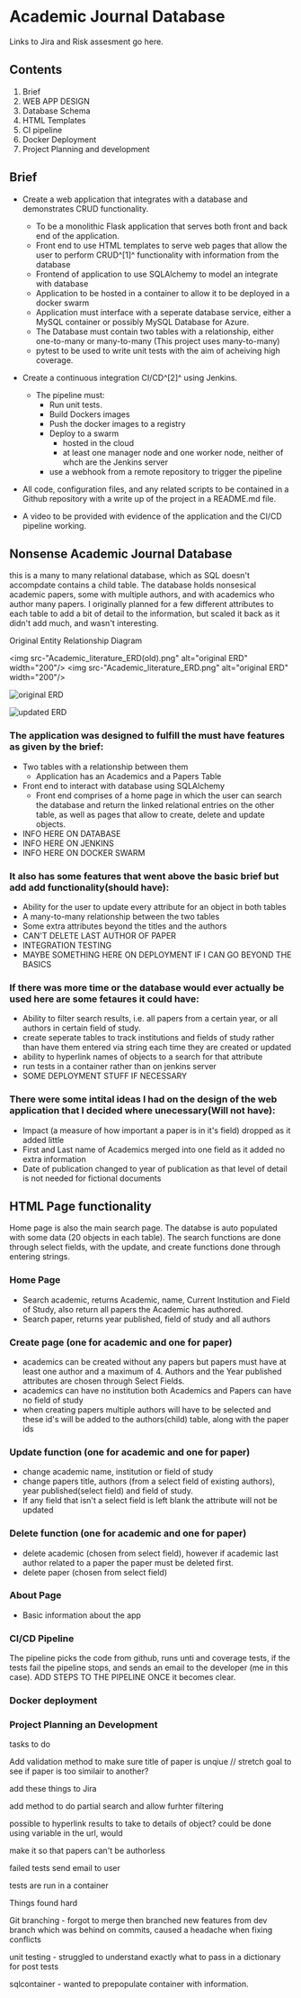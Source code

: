 # Academic Journal Database

Links to Jira and Risk assesment go here.

## Contents
1. Brief
2. WEB APP DESIGN
3. Database Schema
4. HTML Templates
5. CI pipeline
6. Docker Deployment
7. Project Planning and development




## Brief
-   Create a web application that integrates with a database and demonstrates CRUD functionality.
    -   To be a monolithic Flask application that serves both front and back end of the application.
    -   Front end to use HTML templates to serve web pages that allow the user to perform CRUD^[1]^ functionality with   information from the database
    -   Frontend of application to use SQLAlchemy to model an integrate with database
    -   Application to be hosted in a container to allow it to be deployed in a docker swarm    
    -   Application must interface with a seperate database service, either a MySQL container or possibly MySQL Database for Azure.
    -   The Database must contain two tables with a relationship, either one-to-many or many-to-many (This project uses many-to-many)
    -   pytest to be used to write unit tests with the aim of acheiving high coverage.

-   Create a continuous integration CI/CD^[2]^ using Jenkins. 
    -   The pipeline must:
        -   Run unit tests.
        -   Build Dockers images
        -   Push the docker images to a registry
        -   Deploy to a swarm
            -   hosted in the cloud
            -   at least one manager node and one worker node, neither of whch are the Jenkins server
        -   use a webhook from a remote repository to trigger the pipeline 
-   All code, configuration files, and any related scripts to be contained in a Github repository with a write up of the project in a README.md file.
-   A video to be provided with evidence of the application and the CI/CD pipeline working.


## Nonsense Academic Journal Database

this is a many to many relational database, which as SQL doesn't accompdate contains a child table.
The database holds nonsesical academic papers, some with multiple authors, and with academics who author many papers.
I originally planned for a few different attributes to each table to add a bit of detail to the information, but scaled it back as it didn't add much, and wasn't interesting.

Original Entity Relationship Diagram

<img src-"Academic_literature_ERD(old).png" alt="original ERD" width="200"/>
<img src-"Academic_literature_ERD.png" alt="original ERD" width="200"/>

![original ERD](Academic_literature_ERD(old).png)

![updated ERD](Academic_literature_ERD.png)

### The application was designed to fulfill the must have features as given by the brief:
-   Two tables with a relationship between them
    -   Application has an Academics and a Papers Table
-   Front end to interact with database using SQLAlchemy
    -   Front end comprises of a home page in which the user can search the database and return the linked relational entries on the other table, as well as pages that allow to create, delete and update objects.
-   INFO HERE ON DATABASE
-   INFO HERE ON JENKINS
-   INFO HERE ON DOCKER SWARM

### It also has some features that went above the basic brief but add add functionality(should have):
-   Ability for the user to update every attribute for an object in both tables
-   A many-to-many relationship between the two tables
-   Some extra attributes beyond the titles and the authors
-   CAN'T DELETE LAST AUTHOR OF PAPER
-   INTEGRATION TESTING 
-   MAYBE SOMETHING HERE ON DEPLOYMENT IF I CAN GO BEYOND THE BASICS

### If there was more time or the database would ever actually be used here are some fetaures it could have:
-   Ability to filter search results, i.e. all papers from a certain year, or all authors in certain field of study.
-   create seperate tables to track institutions and fields of study rather than have them entered via string each time they are created or updated
-   ability to hyperlink names of objects to a search for that attribute
-   run tests in a container rather than on jenkins server
-   SOME DEPLOYMENT STUFF IF NECESSARY

### There were some intital ideas I had on the design of the web application that I decided where unecessary(Will not have):
-   Impact (a measure of how important a paper is in it's field) dropped as it added little
-   First and Last name of Academics merged into one field as it added no extra information
-   Date of publication changed to year of publication as that level of detail is not needed for fictional documents

## HTML Page functionality

Home page is also the main search page. The databse is auto populated with some data (20 objects in each table). The search functions are done through select fields, with the update, and create functions done through entering strings. 

### Home Page
-   Search academic, returns Academic, name, Current Institution and Field of Study, also return all papers the Academic has authored.
-   Search paper, returns year published, field of study and all authors

### Create page (one for academic and one for paper)
-   academics can be created without any papers but papers must have at least one author and a maximum of 4. Authors and the Year published attributes are chosen through Select Fields.
-   academics can have no institution both Academics and Papers can have no field of study
-   when creating papers multiple authors will have to be selected and these id's will be added to the authors(child) table, along with the paper ids

### Update function (one for academic and one for paper)
-   change academic name, institution or field of study
-   change papers title, authors (from a select field of existing authors), year published(select field) and field of study.
-   If any field that isn't a select field is left blank the attribute will not be updated


### Delete function (one for academic and one for paper)
-   delete academic (chosen from select field), however if academic last author related to a paper the paper must be deleted first.
-   delete paper (chosen from select field)

### About Page
- Basic information about the app

### CI/CD Pipeline
The pipeline picks the code from github, runs unti and coverage tests, if the tests fail the pipeline stops, and sends an email to the developer (me in this case). 
ADD STEPS TO THE PIPELINE ONCE it becomes clear.


### Docker deployment


### Project Planning an Development




tasks to do

Add validation method to make sure title of paper is unqiue // stretch goal to see if paper is too similair to another?

add these things to Jira

add method to do partial search and allow furhter filtering

possible to hyperlink results to take to details of object? could be done using variable in the url, would 

make it so that papers can't be authorless

failed tests send email to user

tests are run in a container


Things found hard

Git branching - forgot to merge then branched new features from dev branch which was behind on commits, caused a headache when fixing conflicts

unit testing - struggled to understand exactly what to pass in a dictionary for post tests

sqlcontainer - wanted to prepopulate container with information. 






